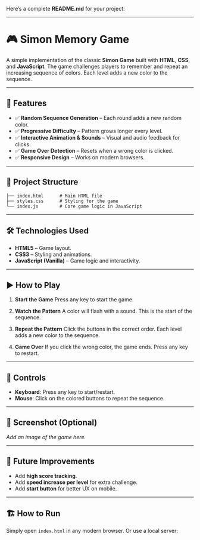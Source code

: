 Here’s a complete **README.md** for your project:

---

# 🎮 Simon Memory Game

A simple implementation of the classic **Simon Game** built with **HTML**, **CSS**, and **JavaScript**. The game challenges players to remember and repeat an increasing sequence of colors. Each level adds a new color to the sequence.

---

## 🚀 Features

* ✅ **Random Sequence Generation** – Each round adds a new random color.
* ✅ **Progressive Difficulty** – Pattern grows longer every level.
* ✅ **Interactive Animation & Sounds** – Visual and audio feedback for clicks.
* ✅ **Game Over Detection** – Resets when a wrong color is clicked.
* ✅ **Responsive Design** – Works on modern browsers.

---

## 📂 Project Structure

```
├── index.html      # Main HTML file
├── styles.css      # Styling for the game
└── index.js        # Core game logic in JavaScript
```

---

## 🛠 Technologies Used

* **HTML5** – Game layout.
* **CSS3** – Styling and animations.
* **JavaScript (Vanilla)** – Game logic and interactivity.

---

## ▶️ How to Play

1. **Start the Game**
   Press any key to start the game.

2. **Watch the Pattern**
   A color will flash with a sound. This is the start of the sequence.

3. **Repeat the Pattern**
   Click the buttons in the correct order. Each level adds a new color to the sequence.

4. **Game Over**
   If you click the wrong color, the game ends. Press any key to restart.

---

## 🔑 Controls

* **Keyboard**: Press any key to start/restart.
* **Mouse**: Click on the colored buttons to repeat the sequence.

---

## 📸 Screenshot (Optional)

*Add an image of the game here.*

---

## 🧩 Future Improvements

* Add **high score tracking**.
* Add **speed increase per level** for extra challenge.
* Add **start button** for better UX on mobile.

---

## 🏗 How to Run

Simply open `index.html` in any modern browser.
Or use a local server:

